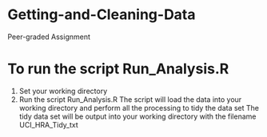 # Getting-and-Cleaning-Data
Peer-graded Assignment

# To run the script Run_Analysis.R
1. Set your working directory
2. Run the script Run_Analysis.R 
The script will load the data into your working directory and perform all the processing to tidy the data set
The tidy data set will be output into your working directory with the filename UCI_HRA_Tidy_txt
